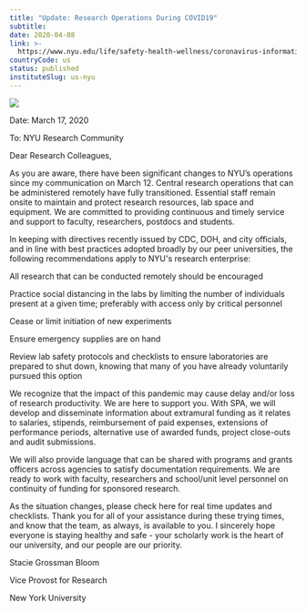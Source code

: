 ```yaml
---
title: "Update: Research Operations During COVID19"
subtitle: 
date: 2020-04-08
link: >-
  https://www.nyu.edu/life/safety-health-wellness/coronavirus-information/messages-to-the-community/research-operations-during-covid19-mar17.html
countryCode: us
status: published
instituteSlug: us-nyu
---
```

![](http://www.nyu.edu/content/nyu/en/life/safety-health-wellness/coronavirus-information/messages-to-the-community/research-operations-during-covid19-mar17/jcr:content/image.img.480.high.jpg)

Date: March 17, 2020

To: NYU Research Community



Dear Research Colleagues,

As you are aware, there have been significant changes to NYU’s operations since my communication on March 12. Central research operations that can be administered remotely have fully transitioned. Essential staff remain onsite to maintain and protect research resources, lab space and equipment. We are committed to providing continuous and timely service and support to faculty, researchers, postdocs and students.

In keeping with directives recently issued by CDC, DOH, and city officials, and in line with best practices adopted broadly by our peer universities, the following recommendations apply to NYU's research enterprise:

All research that can be conducted remotely should be encouraged

Practice social distancing in the labs by limiting the number of individuals present at a given time; preferably with access only by critical personnel

Cease or limit initiation of new experiments

Ensure emergency supplies are on hand

Review lab safety protocols and checklists to ensure laboratories are prepared to shut down, knowing that many of you have already voluntarily pursued this option



We recognize that the impact of this pandemic may cause delay and/or loss of research productivity. We are here to support you. With SPA, we will develop and disseminate information about extramural funding as it relates to salaries, stipends, reimbursement of paid expenses, extensions of performance periods, alternative use of awarded funds, project close-outs and audit submissions.

We will also provide language that can be shared with programs and grants officers across agencies to satisfy documentation requirements. We are ready to work with faculty, researchers and school/unit level personnel on continuity of funding for sponsored research.

As the situation changes, please check here for real time updates and checklists. Thank you for all of your assistance during these trying times, and know that the team, as always, is available to you. I sincerely hope everyone is staying healthy and safe - your scholarly work is the heart of our university, and our people are our priority.



Stacie Grossman Bloom

Vice Provost for Research

New York University